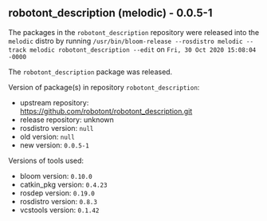 ## robotont_description (melodic) - 0.0.5-1

The packages in the `robotont_description` repository were released into the `melodic` distro by running `/usr/bin/bloom-release --rosdistro melodic --track melodic robotont_description --edit` on `Fri, 30 Oct 2020 15:08:04 -0000`

The `robotont_description` package was released.

Version of package(s) in repository `robotont_description`:

- upstream repository: https://github.com/robotont/robotont_description.git
- release repository: unknown
- rosdistro version: `null`
- old version: `null`
- new version: `0.0.5-1`

Versions of tools used:

- bloom version: `0.10.0`
- catkin_pkg version: `0.4.23`
- rosdep version: `0.19.0`
- rosdistro version: `0.8.3`
- vcstools version: `0.1.42`


